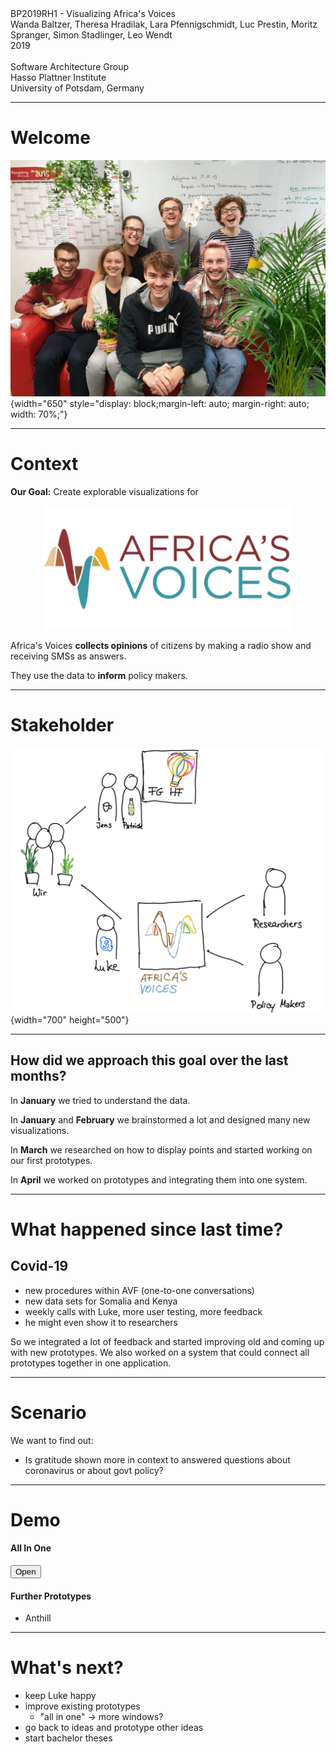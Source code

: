 <!-- markdown-config presentation=true -->
<link rel="stylesheet" type="text/css" href="./style.css"  />

<script>
import Presentation from "src/components/widgets/lively-presentation.js"
Presentation.config(this, {
    pageNumbers: true,
    logo: "https://lively-kernel.org/lively4/lively4-seminars/PX2018/media/hpi_logo.png"
})
</script>


<div class="title">
  BP2019RH1 - Visualizing Africa's Voices
</div>

<div class="authors">
  Wanda Baltzer, Theresa Hradilak, Lara Pfennigschmidt, Luc Prestin, Moritz Spranger, Simon Stadlinger, Leo Wendt
</div>

<div class="credentials">
  2019<br>
  <br>
  Software Architecture Group <br>Hasso Plattner Institute<br> University of Potsdam, Germany
</div>

---

# Welcome
![](pictures/team.jpeg){width="650" style="display: block;margin-left: auto; margin-right: auto; width: 70%;"}

---

# Context

**Our Goal:** Create explorable visualizations for

<div align="center"><img src="pictures/africas-voices-logo-pad.svg" alt="drawing" width="400"/></div>

Africa's Voices **collects opinions** of citizens by making a radio show and receiving SMSs as answers.

They use the data to **inform** policy makers.

---

# Stakeholder 

![](pictures/stakeholders.png){width="700" height="500"}

---

## How did we approach this goal over the last months?

In **January** we tried to understand the data.

In **January** and **February** we brainstormed a lot and designed many new visualizations.

In **March** we researched on how to display points and started working on our first prototypes.

In **April** we worked on prototypes and integrating them into one system.

---

# What happened since last time?

## Covid-19
- new procedures within AVF (one-to-one conversations)
- new data sets for Somalia and Kenya
- weekly calls with Luke, more user testing, more feedback
- he might even show it to researchers

So we integrated a lot of feedback and started improving old and coming up with new prototypes.
We also worked on a system that could connect all prototypes together in one application.

---

# Scenario

We want to find out:
- Is gratitude shown more in context to answered questions about coronavirus or about govt policy?

---
# Demo

#### All In One 
<link rel="stylesheet" href="https://stackpath.bootstrapcdn.com/bootstrap/4.3.1/css/bootstrap.min.css" integrity="sha384-ggOyR0iXCbMQv3Xipma34MD+dH/1fQ784/j6cY/iJTQUOhcWr7x9JvoRxT2MZw1T" crossorigin="anonymous">

<button class="btn" id="openApplication">Open</button>

<script>
  let buttonElement = lively.query(this, '#openApplication')
  buttonElement.addEventListener('click', () => {
    lively.openComponentInWindow('bp2019-individual-visualization', lively.pt(10, 10), lively.pt(1200, 1000))
  })
</script>

#### Further Prototypes
- Anthill

---

# What's next?

- keep Luke happy
- improve existing prototypes
  - "all in one" -> more windows?
- go back to ideas and prototype other ideas
- start bachelor theses



